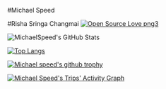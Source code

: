 
#Michael Speed

#Risha Sringa Changmai
[![Open Source Love png3](https://badges.frapsoft.com/os/v3/open-source.png?v=103)](https://github.com/ellerbrock/open-source-badges/)

![MichaelSpeed's GitHub Stats](https://github-readme-stats.vercel.app/api?username=michaelspeed&show_icons=true&count_private=true&theme=tokyonight)


[![Top Langs](https://github-readme-stats.vercel.app/api/top-langs/?hide=c,assembly&username=michaelspeed&count_private=true&layout=compact&theme=synthwave)](https://github.com/michaelspeed)


[![Michael speed's github trophy](https://github-profile-trophy.vercel.app/?username=michaelspeed&row=1&theme=onedark)](https://github.com/michaelspeed)

[![Michael Speed's Trips' Activity Graph](https://activity-graph.herokuapp.com/graph?username=michaelspeed&custom_title=Michael%20Speeds's%20Contribution%20Graph&theme=gruvbox&bg_color=282828&hide_border=true&line=d1a01f&point=c58545)](https://github.com/michaelspeed)
